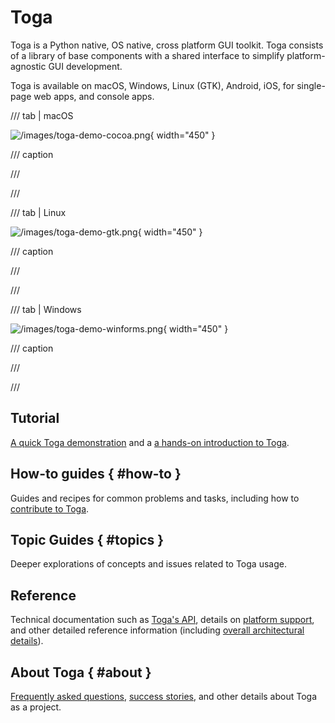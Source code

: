 # Toga

Toga is a Python native, OS native, cross platform GUI toolkit. Toga consists of a library of base components with a shared interface to simplify platform-agnostic GUI development.

Toga is available on macOS, Windows, Linux (GTK), Android, iOS, for single-page web apps, and console apps.

/// tab | macOS

![/images/toga-demo-cocoa.png](/images/toga-demo-cocoa.png){ width="450" }

/// caption

///

<!-- TODO: Update alt text -->

///

/// tab | Linux

![/images/toga-demo-gtk.png](/images/toga-demo-gtk.png){ width="450" }

/// caption

///

<!-- TODO: Update alt text -->

///

/// tab | Windows

![/images/toga-demo-winforms.png](/images/toga-demo-winforms.png){ width="450" }

/// caption

///

<!-- TODO: Update alt text -->

///

## Tutorial

[A quick Toga demonstration](tutorial/get-started.md) and a [a hands-on introduction to Toga](tutorial/index.md).

## How-to guides { #how-to }

Guides and recipes for common problems and tasks, including how to [contribute to Toga](how-to/contribute/code.md).

## Topic Guides { #topics }

Deeper explorations of concepts and issues related to Toga usage.

## Reference

Technical documentation such as [Toga's API](reference/api/index.md), details on [platform support](reference/platforms/index.md), and other detailed reference information (including [overall architectural details](reference/internals/architecture.md)).

## About Toga { #about }

[Frequently asked questions](about/faq.md), [success stories](about/success.md), and other details about Toga as a project.

